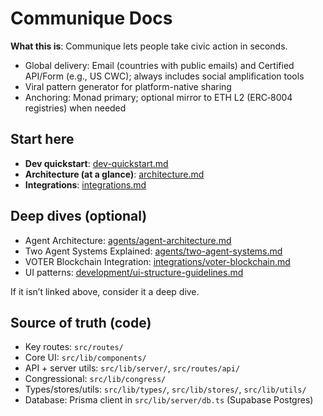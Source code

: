 # Communique Docs

**What this is**: Communique lets people take civic action in seconds.

- Global delivery: Email (countries with public emails) and Certified API/Form (e.g., US CWC); always includes social amplification tools
- Viral pattern generator for platform-native sharing
- Anchoring: Monad primary; optional mirror to ETH L2 (ERC‑8004 registries) when needed

## Start here

- **Dev quickstart**: [dev-quickstart.md](./dev-quickstart.md)
- **Architecture (at a glance)**: [architecture.md](./architecture.md)
- **Integrations**: [integrations.md](./integrations.md)

## Deep dives (optional)

- Agent Architecture: [agents/agent-architecture.md](./agents/agent-architecture.md)
- Two Agent Systems Explained: [agents/two-agent-systems.md](./agents/two-agent-systems.md)
- VOTER Blockchain Integration: [integrations/voter-blockchain.md](./integrations/voter-blockchain.md)
- UI patterns: [development/ui-structure-guidelines.md](./development/ui-structure-guidelines.md)

If it isn’t linked above, consider it a deep dive.

## Source of truth (code)

- Key routes: `src/routes/`
- Core UI: `src/lib/components/`
- API + server utils: `src/lib/server/`, `src/routes/api/`
- Congressional: `src/lib/congress/`
- Types/stores/utils: `src/lib/types/`, `src/lib/stores/`, `src/lib/utils/`
- Database: Prisma client in `src/lib/server/db.ts` (Supabase Postgres)
